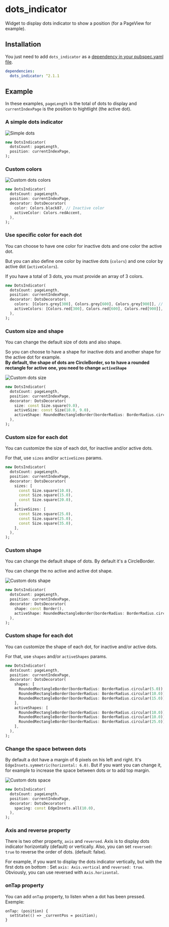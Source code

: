 # dots_indicator

Widget to display dots indicator to show a position (for a PageView for example).

## Installation

You just need to add `dots_indicator` as a [dependency in your pubspec.yaml file](https://flutter.io/using-packages/).

```yaml
dependencies:
  dots_indicator: ^2.1.1
```

## Example

In these examples, `pageLength` is the total of dots to display and `currentIndexPage` is the position to hightlight (the active dot).

### A simple dots indicator

![Simple dots](https://raw.githubusercontent.com/Pyozer/dots_indicator/master/demo/normal.gif)

```dart
new DotsIndicator(
  dotsCount: pageLength,
  position: currentIndexPage,
);
```

### Custom colors

![Custom dots colors](https://raw.githubusercontent.com/Pyozer/dots_indicator/master/demo/custom_color.gif)

```dart
new DotsIndicator(
  dotsCount: pageLength,
  position: currentIndexPage,
  decorator: DotsDecorator(
    color: Colors.black87, // Inactive color
    activeColor: Colors.redAccent,
  ),
);
```

### Use specific color for each dot

You can choose to have one color for inactive dots and one color the active dot.

But you can also define one color by inactive dots (`colors`) and one color by active dot (`activeColors`).

If you have a total of 3 dots, you must provide an array of 3 colors.

```dart
new DotsIndicator(
  dotsCount: pageLength,
  position: currentIndexPage,
  decorator: DotsDecorator(
    colors: [Colors.grey[300], Colors.grey[600], Colors.grey[900]], // Inactive dot colors
    activeColors: [Colors.red[300], Colors.red[600], Colors.red[900]], // Àctive dot colors
  ),
);
```

### Custom size and shape

You can change the default size of dots and also shape.

So you can choose to have a shape for inactive dots and another shape for the active dot for example.<br />
**By default, the shape of dots are CircleBorder, so to have a rounded rectangle for active one, you need to change `activeShape`**

![Custom dots size](https://raw.githubusercontent.com/Pyozer/dots_indicator/master/demo/custom_size.gif)

```dart
new DotsIndicator(
  dotsCount: pageLength,
  position: currentIndexPage,
  decorator: DotsDecorator(
    size: const Size.square(9.0),
    activeSize: const Size(18.0, 9.0),
    activeShape: RoundedRectangleBorder(borderRadius: BorderRadius.circular(5.0)),
  ),
);
```

### Custom size for each dot

You can customize the size of each dot, for inactive and/or active dots.

For that, use `sizes` and/or `activeSizes` params.

```dart
new DotsIndicator(
  dotsCount: pageLength,
  position: currentIndexPage,
  decorator: DotsDecorator(
    sizes: [
      const Size.square(10.0),
      const Size.square(15.0),
      const Size.square(20.0),
    ],
    activeSizes: [
      const Size.square(25.0),
      const Size.square(25.0),
      const Size.square(35.0),
    ],
  ),
);
```

### Custom shape

You can change the default shape of dots. By default it's a CircleBorder.

You can change the no active and active dot shape.

![Custom dots shape](https://raw.githubusercontent.com/Pyozer/dots_indicator/master/demo/custom_shape.gif)

```dart
new DotsIndicator(
  dotsCount: pageLength,
  position: currentIndexPage,
  decorator: DotsDecorator(
    shape: const Border(),
    activeShape: RoundedRectangleBorder(borderRadius: BorderRadius.circular(5.0)),
  ),
);
```
### Custom shape for each dot

You can customize the shape of each dot, for inactive and/or active dots.

For that, use `shapes` and/or `activeShapes` params.

```dart
new DotsIndicator(
  dotsCount: pageLength,
  position: currentIndexPage,
  decorator: DotsDecorator(
    shapes: [
      RoundedRectangleBorder(borderRadius: BorderRadius.circular(5.0)),
      RoundedRectangleBorder(borderRadius: BorderRadius.circular(10.0)),
      RoundedRectangleBorder(borderRadius: BorderRadius.circular(15.0)),
    ],
    activeShapes: [
      RoundedRectangleBorder(borderRadius: BorderRadius.circular(10.0)),
      RoundedRectangleBorder(borderRadius: BorderRadius.circular(10.0)),
      RoundedRectangleBorder(borderRadius: BorderRadius.circular(25.0)),
    ],
  ),
);
```

### Change the space between dots

By default a dot have a margin of 6 pixels on his left and right. It's `EdgeInsets.symmetric(horizontal: 6.0)`.
But if you want you can change it, for example to increase the space between dots or to add top margin.

![Custom dots space](https://raw.githubusercontent.com/Pyozer/dots_indicator/master/demo/custom_space.gif)

```dart
new DotsIndicator(
  dotsCount: pageLength,
  position: currentIndexPage,
  decorator: DotsDecorator(
    spacing: const EdgeInsets.all(10.0),
  ),
);
```

### Axis and reverse property

There is two other property, `axis` and `reversed`.
Axis is to display dots indicator horizontally (default) or vertically.
Also, you can set `reversed: true` to reverse the order of dots. (default: false).

For example, if you want to display the dots indicator vertically, but with the first dots on bottom :
Set `axis: Axis.vertical` and `reversed: true`.
Obviously, you can use reversed with `Axis.horizontal`.

### onTap property

You can add `onTap` property, to listen when a dot has been pressed.
Exemple:
```
onTap: (position) {
  setState(() => _currentPos = position);
}
```
